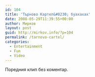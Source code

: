 ```yaml
---
id: 104
title: 'Търново Картел&#8230; буахахах'
date: 2008-05-29T11:39:55+00:00
author: Мирков
layout: post
guid: http://mirkov.info/?p=104
permalink: /tarnovo-cartel/
categories:
  - Entertainment
  - Fun
  - Video
---
```

Поредния клип без коментар.